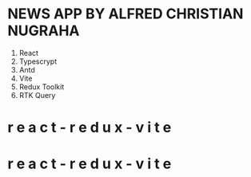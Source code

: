 # NEWS APP BY ALFRED CHRISTIAN NUGRAHA

1. React
2. Typescrypt
3. Antd
4. Vite
5. Redux Toolkit
6. RTK Query

#   r e a c t - r e d u x - v i t e  
 #   r e a c t - r e d u x - v i t e  
 